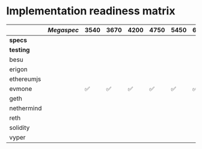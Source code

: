 # Implementation readiness matrix

|             | *Megaspec* | 3540 | 3670 | 4200 | 4750 | 5450 | 6206 | 7480 | 7069 | (create) | 663 |
|-------------|------------|------|------|------|------|------|------|------|------|-----|-----|
| **specs**   |            |      |      |      |      |      |      |      |      |     |     |
| **testing** |            |      |      |      |      |      |      |      |      |     |     |
| besu        |            |      |      |      |      |      |      |      |      |     |     |
| erigon      |            |      |      |      |      |      |      |      |      |     |     |
| ethereumjs  |            |      |      |      |      |      |      |      |      |     |     |
| evmone      |            | ✅   | ✅   | ✅   | ✅   | ✅   | ✅   | ✅   | ❌   | ❌  | ✅  |
| geth        |            |      |      |      |      |      |      |      |      |     |     |
| nethermind  |            |      |      |      |      |      |      |      |      |     |     |
| reth        |            |      |      |      |      |      |      |      |      |     |     |
| solidity    |            |      |      |      |      |      |      |      |      |     |     |
| vyper       |            |      |      |      |      |      |      |      |      |     |     |
